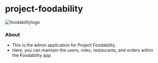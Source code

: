 # project-foodability
![foodabilitylogo](https://user-images.githubusercontent.com/43056789/127958386-9961b760-2631-4071-aa61-acfef2c528ab.jpg)

### About
- This is the admin application for Project Foodability.
- Here, you can maintain the users, roles, restaurants, and orders within the Foodability app.
